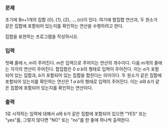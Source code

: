 ### 문제
초기에 
$n+1개의 집합 
$\{0\}, \{1\}, \{2\}, \dots , \{n\}$이 있다. 여기에 합집합 연산과, 두 원소가 같은 집합에 포함되어 있는지를 확인하는 연산을 수행하려고 한다.

집합을 표현하는 프로그램을 작성하시오.

### 입력
첫째 줄에 
$n$, 
$m$이 주어진다. 
$m$은 입력으로 주어지는 연산의 개수이다. 다음 
$m$개의 줄에는 각각의 연산이 주어진다. 합집합은 
$0$ 
$a$ 
$b$의 형태로 입력이 주어진다. 이는 
$a$가 포함되어 있는 집합과, 
$b$가 포함되어 있는 집합을 합친다는 의미이다. 두 원소가 같은 집합에 포함되어 있는지를 확인하는 연산은 
$1$ 
$a$ 
$b$의 형태로 입력이 주어진다. 이는 
$a$와 
$b$가 같은 집합에 포함되어 있는지를 확인하는 연산이다.

### 출력
1로 시작하는 입력에 대해서 
$a$와 
$b$가 같은 집합에 포함되어 있으면 "YES" 또는 "yes"를, 그렇지 않다면 "NO" 또는 "no"를 한 줄에 하나씩 출력한다.